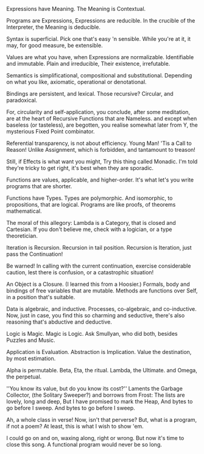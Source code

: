 ---
---
Expressions have Meaning.
The Meaning is Contextual.

Programs are Expressions,
Expressions are reducible.
In the crucible of the Interpreter,
the Meaning is deducible. 

Syntax is superficial.
Pick one
that's easy 'n sensible.
While you're at it, 
it may, for good measure,
be extensible.

Values are what you have,
when Expressions are normalizable. 
Identifiable and immutable.
Plain and irreducible,
Their existence, irrefutable. 

Semantics is simplificational,
compositional and substitutional.
Depending on what you like,
axiomatic, operational or denotational.

Bindings are persistent, 
and lexical.
Those recursive? Circular,
and paradoxical.

For, circularity and self-application,
you conclude, after  some meditation, 
are at the heart of 
Recursive Functions that are Nameless.
and except when baseless (or tasteless),
are begotten, you realise somewhat later
from  Y, the mysterious
Fixed Point combinator.

Referential transparency,
is not about efficiency.
Young Man!
'Tis a Call to Reason!
Unlike Assignment, 
which is forbidden,
and tantamount to treason!

Still, if Effects is what want you might,
Try this thing called Monadic.
I'm told they're  tricky to get right, 
it's best when they are sporadic.

Functions are values,
applicable, and higher-order.
It's what let's you write
programs that are shorter. 

Functions have Types.
Types are polymorphic.
And isomorphic, 
to propositions,
that are logical.
Programs are like proofs, 
of theorems  mathematical.

The moral of this allegory:
Lambda is a Category,
that is closed and Cartesian.
If you don't believe me,
check with a logician,
or a type theoretician.


Iteration is Recursion. 
Recursion in tail position. 
Recursion is Iteration,
just pass the Continuation!

Be warned! In calling with
the current continuation, 
exercise considerable caution, 
lest there is confusion, 
or a catastrophic situation! 

An Object is a Closure.
(I learned this from a Hoosier.)
Formals, body and  bindings of
free variables that are mutable.
Methods are functions over Self,
in a position that's suitable. 

Data is algebraic, and inductive.
Processes, co-algebraic, and co-inductive.
Now, just in case, 
you find  this
so charming and seductive,
there's also reasoning
that's abductive and deductive.

Logic is Magic.
Magic is Logic. 
Ask Smullyan, who did both,
besides Puzzles and Music.


Application is Evaluation.
Abstraction is Implication.
Value the destination,
by most estimation. 

Alpha is permutable.
Beta, Eta, the ritual.
Lambda, the Ultimate.
and Omega, the perpetual.

''You know its value,
but do you know its cost?'' 
Laments the Garbage Collector, 
(the Solitary Sweeper?)
and borrows from Frost:
The lists are lovely, long and deep,
But I have promised to mark the Heap,
And bytes to go before I sweep.
And bytes to go before I sweep.


Ah, a whole class in verse!
Now, isn't that perverse?
But,  what is a program,
if not a poem?
At least, this is what
I wish to show 'em.


I could go on
and on,
waxing along,
right or wrong.
But now it's time
to close this song. 
A functional program 
would never be so long.